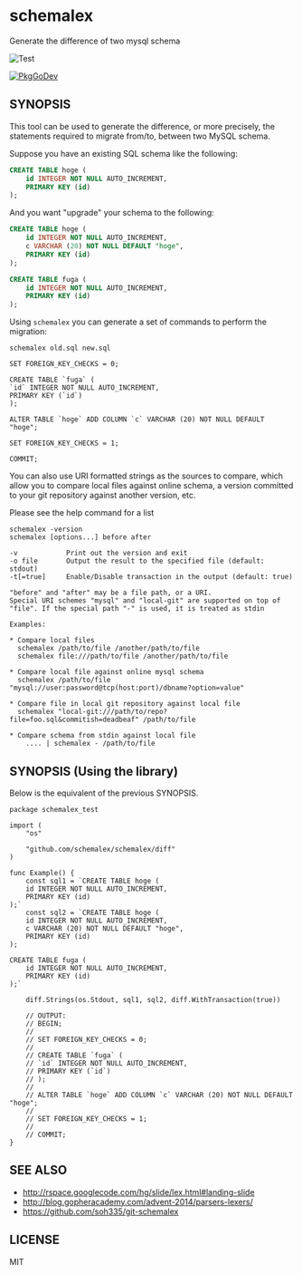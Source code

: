 # schemalex

Generate the difference of two mysql schema

![Test](https://github.com/schemalex/schemalex/workflows/Test/badge.svg)

[![PkgGoDev](https://pkg.go.dev/badge/github.com/schemalex/schemalex?tab=doc)](https://pkg.go.dev/github.com/schemalex/schemalex?tab=doc)

## SYNOPSIS

This tool can be used to generate the difference, or more precisely,
the statements required to migrate from/to, between two MySQL
schema.

Suppose you have an existing SQL schema like the following:

```sql
CREATE TABLE hoge (
    id INTEGER NOT NULL AUTO_INCREMENT,
    PRIMARY KEY (id)
);
```

And you want "upgrade" your schema to the following:


```sql
CREATE TABLE hoge (
    id INTEGER NOT NULL AUTO_INCREMENT,
    c VARCHAR (20) NOT NULL DEFAULT "hoge",
    PRIMARY KEY (id)
);

CREATE TABLE fuga (
    id INTEGER NOT NULL AUTO_INCREMENT,
    PRIMARY KEY (id)
);
```

Using `schemalex` you can generate a set of commands to perform the migration:

```
schemalex old.sql new.sql

SET FOREIGN_KEY_CHECKS = 0;

CREATE TABLE `fuga` (
`id` INTEGER NOT NULL AUTO_INCREMENT,
PRIMARY KEY (`id`)
);

ALTER TABLE `hoge` ADD COLUMN `c` VARCHAR (20) NOT NULL DEFAULT "hoge";

SET FOREIGN_KEY_CHECKS = 1;

COMMIT;
```

You can also use URI formatted strings as the sources to compare,
which allow you to compare local files against online schema,
a version committed to your git repository against another version,
etc.

Please see the help command for a list

```
schemalex -version
schemalex [options...] before after

-v            Print out the version and exit
-o file	      Output the result to the specified file (default: stdout)
-t[=true]     Enable/Disable transaction in the output (default: true)

"before" and "after" may be a file path, or a URI.
Special URI schemes "mysql" and "local-git" are supported on top of
"file". If the special path "-" is used, it is treated as stdin

Examples:

* Compare local files
  schemalex /path/to/file /another/path/to/file
  schemalex file:///path/to/file /another/path/to/file

* Compare local file against online mysql schema
  schemalex /path/to/file "mysql://user:password@tcp(host:port)/dbname?option=value"

* Compare file in local git repository against local file
  schemalex "local-git:///path/to/repo?file=foo.sql&commitish=deadbeaf" /path/to/file

* Compare schema from stdin against local file
	.... | schemalex - /path/to/file
```

## SYNOPSIS (Using the library)

Below is the equivalent of the previous SYNOPSIS.

```
package schemalex_test

import (
	"os"

	"github.com/schemalex/schemalex/diff"
)

func Example() {
	const sql1 = `CREATE TABLE hoge (
    id INTEGER NOT NULL AUTO_INCREMENT,
    PRIMARY KEY (id)
);`
	const sql2 = `CREATE TABLE hoge (
    id INTEGER NOT NULL AUTO_INCREMENT,
    c VARCHAR (20) NOT NULL DEFAULT "hoge",
    PRIMARY KEY (id)
);

CREATE TABLE fuga (
    id INTEGER NOT NULL AUTO_INCREMENT,
    PRIMARY KEY (id)
);`

	diff.Strings(os.Stdout, sql1, sql2, diff.WithTransaction(true))

	// OUTPUT:
	// BEGIN;
	//
	// SET FOREIGN_KEY_CHECKS = 0;
	//
	// CREATE TABLE `fuga` (
	// `id` INTEGER NOT NULL AUTO_INCREMENT,
	// PRIMARY KEY (`id`)
	// );
	//
	// ALTER TABLE `hoge` ADD COLUMN `c` VARCHAR (20) NOT NULL DEFAULT "hoge";
	//
	// SET FOREIGN_KEY_CHECKS = 1;
	//
	// COMMIT;
}
```

## SEE ALSO

* http://rspace.googlecode.com/hg/slide/lex.html#landing-slide
* http://blog.gopheracademy.com/advent-2014/parsers-lexers/
* https://github.com/soh335/git-schemalex

## LICENSE

MIT
